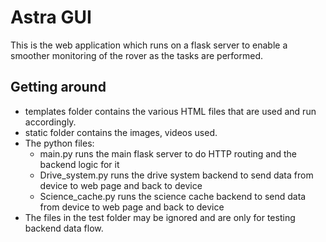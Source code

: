 # Astra GUI

This is the web application which runs on a flask server to enable a smoother monitoring of the rover as the tasks are performed. 

##  Getting around

- templates folder contains the various HTML files that are used and run accordingly. 
- static folder contains the images, videos used. 
- The python files:
  - main.py runs the main flask server to do HTTP routing and the backend logic for it
  - Drive_system.py runs the drive system backend to send data from device to web page and back to device
  - Science_cache.py runs the science cache backend to send data from device to web page and back to device
- The files in the test folder may be ignored and are only for testing backend data flow.
